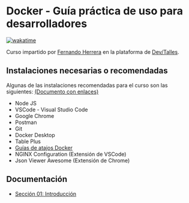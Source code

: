 # Docker - Guía práctica de uso para desarrolladores

[![wakatime](https://wakatime.com/badge/user/8ef73281-6d0a-4758-af11-fd880ca3009c/project/bae7f01d-24b6-4794-84ec-2fd468d30892.svg)](https://wakatime.com/badge/user/8ef73281-6d0a-4758-af11-fd880ca3009c/project/bae7f01d-24b6-4794-84ec-2fd468d30892)

Curso impartido por [Fernando Herrera](https://fernando-herrera.com/#/) en la plataforma de [Dev/Talles](https://cursos.devtalles.com/courses/docker-guia-practica).

## Instalaciones necesarias o recomendadas

Algunas de las instalaciones recomendadas para el curso son las siguientes: [(Documento con enlaces)](https://gist.github.com/Klerith/3f611ff0e5c15b733ac63365ab310a35)

- Node JS
- VSCode - Visual Studio Code
- Google Chrome
- Postman
- Git
- Docker Desktop
- Table Plus
- [Guías de atajos Docker](01-Introduccion/docker-cheat-sheet.pdf)
- NGINX Configuration (Extensión de VSCode)
- Json Viewer Awesome (Extensión de Chrome)

## Documentación

- [Sección 01: Introducción](01-Introduccion/README.md)
